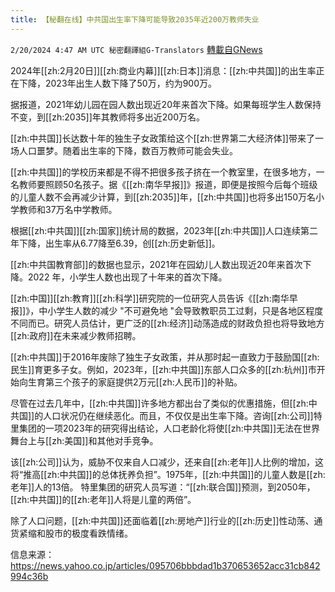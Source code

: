 ```yaml
---
title: 【秘翻在线】中共国出生率下降可能导致2035年近200万教师失业
---
```

`2/20/2024 4:47 AM UTC 秘密翻譯組G-Translators` [轉載自GNews](https://gnews.org/articles/2324474)

2024年[[zh:2月20日]][[zh:商业内幕]][[zh:日本]]消息：[[zh:中共国]]的出生率正在下降，2023年出生人数下降了50万，约为900万。

据报道，2021年幼儿园在园人数出现近20年来首次下降。如果每班学生人数保持不变，到[[zh:2035]]年其教师将多出近200万名。

[[zh:中共国]]长达数十年的独生子女政策给这个[[zh:世界第二大经济体]]带来了一场人口噩梦。随着出生率的下降，数百万教师可能会失业。

[[zh:中共国]]的学校历来都是不得不把很多孩子挤在一个教室里，在很多地方，一名教师要照顾50名孩子。据《[[zh:南华早报]]》报道，即便是按照今后每个班级的儿童人数不会再减少计算，到[[zh:2035]]年，[[zh:中共国]]也将多出150万名小学教师和37万名中学教师。

根据[[zh:中共国]][[zh:国家]]统计局的数据，2023年[[zh:中共国]]人口连续第二年下降，出生率从6.77降至6.39，创[[zh:历史新低]]。

[[zh:中共国教育部]]的数据也显示，2021年在园幼儿人数出现近20年来首次下降。2022 年，小学生人数也出现了十年来的首次下降。

[[zh:中国]][[zh:教育]][[zh:科学]]研究院的一位研究人员告诉《[[zh:南华早报]]》，中小学生人数的减少 "不可避免地 "会导致教职员工过剩，只是各地区程度不同而已。研究人员估计，更广泛的[[zh:经济]]动荡造成的财政负担也将导致地方[[zh:政府]]在未来减少教师招聘。

[[zh:中共国]]于2016年废除了独生子女政策，并从那时起一直致力于鼓励国[[zh:民生]]育更多子女。例如，2023年，[[zh:中共国]]东部人口众多的[[zh:杭州]]市开始向生育第三个孩子的家庭提供2万元[[zh:人民币]]的补贴。

尽管在过去几年中，[[zh:中共国]]许多地方都出台了类似的优惠措施，但[[zh:中共国]]的人口状况仍在继续恶化。而且，不仅仅是出生率下降。咨询[[zh:公司]]特里集团的一项2023年的研究得出结论，人口老龄化将使[[zh:中共国]]无法在世界舞台上与[[zh:美国]]和其他对手竞争。

该[[zh:公司]]认为，威胁不仅来自人口减少，还来自[[zh:老年]]人比例的增加，这将“推高[[zh:中共国]]的总体抚养负担”。1975年，[[zh:中共国]]的儿童人数是[[zh:老年]]人的13倍。 特里集团的研究人员写道：“[[zh:联合国]]预测，到2050年，[[zh:中共国]]的[[zh:老年]]人将是儿童的两倍”。

除了人口问题，[[zh:中共国]]还面临着[[zh:房地产]]行业的[[zh:历史]]性动荡、通货紧缩和股市的极度看跌情绪。

信息来源：https://news.yahoo.co.jp/articles/095706bbbdad1b370653652acc31cb842994c36b
